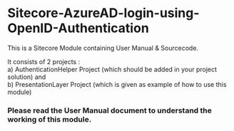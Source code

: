 # Sitecore-AzureAD-login-using-OpenID-Authentication
This is a Sitecore Module containing User Manual & Sourcecode.
<p>It consists of 2 projects :
<br/>a) AuthenticationHelper Project (which should be added in your project solution) and 
<br/>b) PresentationLayer Project (which is given as example of how to use this module)
</p>
<h3>Please read the User Manual document to understand the working of this module.</h3>
